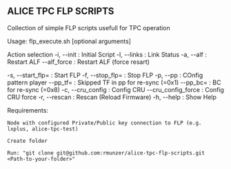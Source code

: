 ## ALICE TPC FLP SCRIPTS

Collection of simple FLP scripts usefull for TPC operation


Usage:
  flp_execute.sh <required arguments> [optional arguments]
  
  Action selection
  -i, --init          		:  Initial Script
  -l, --links         		:  Link Status
  -a, --alf           		:  Restart ALF
      --alf_force     		:  Restart ALF (force resart)

  -s, --start_flp=    		:  Start FLP
  -f, --stop_flp=     		:  Stop FLP
  -p, --pp 	      		:  COnfig pattern player
      --pp_tf=        		:  Skipped TF in pp for re-sync (=0x1)
      --pp_bc=        		:  BC for re-sync (=0x8)
  -c, --cru_config    		:  Config CRU
      --cru_config_force    	:  Config CRU force
  -r, --rescan        		:  Rescan (Reload Firmware)
  -h, --help          		:  Show Help


Requirements:
   
    Node with configured Private/Public key connection to FLP (e.g. lxplus, alice-tpc-test)
   
    Create folder
    
    Run: "git clone git@github.com:rmunzer/alice-tpc-flp-scripts.git <Path-to-your-folder>"
    
